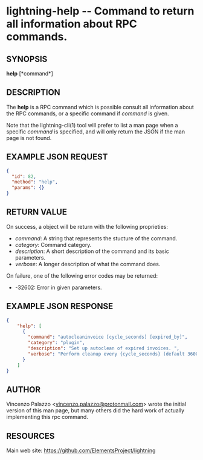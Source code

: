 lightning-help -- Command to return all information about RPC commands.
=======================================================================

SYNOPSIS
--------

**help** \[*command\*]

DESCRIPTION
-----------

The **help** is a RPC command which is possible consult all information about the RPC commands, or a specific command if *command* is given.

Note that the lightning-cli(1) tool will prefer to list a man page when a
specific *command* is specified, and will only return the JSON if the man
page is not found.

EXAMPLE JSON REQUEST
--------------------
```json
{
  "id": 82,
  "method": "help",
  "params": {}
}
```

RETURN VALUE
------------

On success, a object will be return with the following proprieties:

- *command*: A string that represents the stucture of the command.
- *category*: Command category.
- *description*: A short description of the command and its basic parameters.
- *verbose*: A longer description of what the command does.

On failure, one of the following error codes may be returned:

- -32602: Error in given parameters.

EXAMPLE JSON RESPONSE
---------------------

```json
{
    "help": [
      {
        "command": "autocleaninvoice [cycle_seconds] [expired_by]",
        "category": "plugin",
        "description": "Set up autoclean of expired invoices. ",
        "verbose": "Perform cleanup every {cycle_seconds} (default 3600), or disable autoclean if 0. Clean up expired invoices that have expired for {expired_by} seconds (default 86400). "
      }
    ]
}
```

AUTHOR
------

Vincenzo Palazzo <<vincenzo.palazzo@protonmail.com>> wrote the initial version of this man page, but many others did the hard work of actually implementing this rpc command.

RESOURCES
---------

Main web site: <https://github.com/ElementsProject/lightning>
